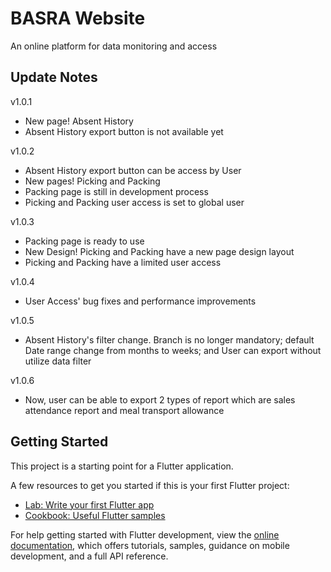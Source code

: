 # BASRA Website
An online platform for data monitoring and access

## Update Notes
v1.0.1
- New page! Absent History
- Absent History export button is not available yet

v1.0.2
- Absent History export button can be access by User
- New pages! Picking and Packing
- Packing page is still in development process
- Picking and Packing user access is set to global user

v1.0.3
- Packing page is ready to use
- New Design! Picking and Packing have a new page design layout
- Picking and Packing have a limited user access

v1.0.4
- User Access' bug fixes and performance improvements

v1.0.5
- Absent History's filter change. Branch is no longer mandatory; default Date range change from months to weeks; and User can export without utilize data filter 

v1.0.6
- Now, user can be able to export 2 types of report which are sales attendance report and meal transport allowance 

## Getting Started

This project is a starting point for a Flutter application.

A few resources to get you started if this is your first Flutter project:

- [Lab: Write your first Flutter app](https://docs.flutter.dev/get-started/codelab)
- [Cookbook: Useful Flutter samples](https://docs.flutter.dev/cookbook)

For help getting started with Flutter development, view the
[online documentation](https://docs.flutter.dev/), which offers tutorials,
samples, guidance on mobile development, and a full API reference.
